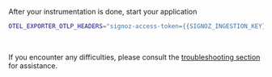 After your instrumentation is done, start your application

```bash
OTEL_EXPORTER_OTLP_HEADERS="signoz-access-token={{SIGNOZ_INGESTION_KEY}}" nest start
```

&nbsp;

If you encounter any difficulties, please consult the [troubleshooting section](https://signoz.io/docs/instrumentation/nestjs/#troubleshooting-your-installation) for assistance.